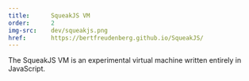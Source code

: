 ```yaml
---
title:      SqueakJS VM
order:      2
img-src:    dev/squeakjs.png
href:       https://bertfreudenberg.github.io/SqueakJS/
---
```

The SqueakJS VM is an experimental virtual machine written entirely in JavaScript.